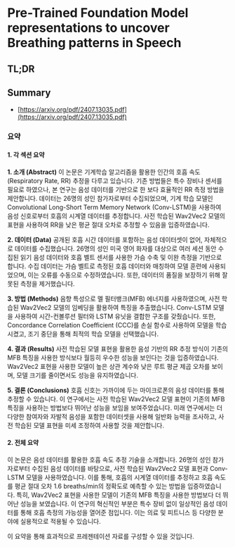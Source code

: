 # Pre-Trained Foundation Model representations to uncover Breathing patterns in Speech
## TL;DR
## Summary
- [https://arxiv.org/pdf/2407.13035.pdf](https://arxiv.org/pdf/2407.13035.pdf)

### 요약

#### 1. 각 섹션 요약

**1. 소개 (Abstract)**
이 논문은 기계학습 알고리즘을 활용한 인간의 호흡 속도(Respiratory Rate, RR) 추정을 다루고 있습니다. 기존 방법들은 특수 장비나 센서를 필요로 하였으나, 본 연구는 음성 데이터를 기반으로 한 보다 효율적인 RR 측정 방법을 제안합니다. 데이터는 26명의 성인 참가자로부터 수집되었으며, 기계 학습 모델인 Convolutional Long-Short Term Memory Network (Conv-LSTM)을 사용하여 음성 신호로부터 호흡의 시계열 데이터를 추정합니다. 사전 학습된 Wav2Vec2 모델의 표현을 사용하여 RR을 낮은 평균 절대 오차로 추정할 수 있음을 입증하였습니다.

**2. 데이터 (Data)**
공개된 호흡 시간 데이터를 포함하는 음성 데이터셋이 없어, 자체적으로 데이터를 수집했습니다. 26명의 성인 미국 영어 화자를 대상으로 여러 세션 동안 수집된 읽기 음성 데이터와 호흡 벨트 센서를 사용한 가슴 수축 및 이완 측정을 기반으로 합니다. 수집 데이터는 가슴 벨트로 측정된 호흡 데이터와 매칭하여 모델 훈련에 사용되었으며, 이는 오류를 수동으로 수정하였습니다. 또한, 데이터의 품질을 보장하기 위해 잘못된 측정을 제거했습니다.

**3. 방법 (Methods)**
음향 특성으로 멜 필터뱅크(MFB) 에너지를 사용하였으며, 사전 학습된 Wav2Vec2 모델의 임베딩을 활용하여 특징을 추출했습니다. Conv-LSTM 모델을 사용하여 시간-컨볼루션 필터와 LSTM 유닛을 결합한 구조를 갖췄습니다. 또한, Concordance Correlation Coefficient (CCC)를 손실 함수로 사용하여 모델을 학습시켰고, 조기 중단을 통해 최적의 학습 모델을 선택했습니다.

**4. 결과 (Results)**
사전 학습된 모델 표현을 활용한 음성 기반의 RR 추정 방식이 기존의 MFB 특징을 사용한 방식보다 월등히 우수한 성능을 보인다는 것을 입증하였습니다. Wav2Vec2 표현을 사용한 모델이 높은 상관 계수와 낮은 루트 평균 제곱 오차를 보이며, 모델 크기를 줄이면서도 성능을 유지하였습니다.

**5. 결론 (Conclusions)**
호흡 신호는 가까이에 두는 마이크로폰의 음성 데이터를 통해 추정할 수 있습니다. 이 연구에서는 사전 학습된 Wav2Vec2 모델 표현이 기존의 MFB 특징을 사용하는 방법보다 뛰어난 성능을 보임을 보여주었습니다. 미래 연구에서는 더 다양한 참여자와 자발적 음성을 포함한 데이터셋을 사용해 일반화 능력을 조사하고, 사전 학습된 모델 표현을 미세 조정하여 사용할 것을 제안합니다.

#### 2. 전체 요약
이 논문은 음성 데이터를 활용한 호흡 속도 추정 기술을 소개합니다. 26명의 성인 참가자로부터 수집된 음성 데이터를 바탕으로, 사전 학습된 Wav2Vec2 모델 표현과 Conv-LSTM 모델을 사용하였습니다. 이를 통해, 호흡의 시계열 데이터를 추정하고 호흡 속도를 평균 절대 오차 1.6 breaths/min의 정확도로 예측할 수 있는 방법을 입증하였습니다. 특히, Wav2Vec2 표현을 사용한 모델이 기존의 MFB 특징을 사용한 방법보다 더 뛰어난 성능을 보였습니다. 이 연구의 혁신적인 부분은 특수 장비 없이 일상적인 음성 데이터를 통해 호흡 측정의 가능성을 열어준 점입니다. 이는 의료 및 피트니스 등 다양한 분야에 실용적으로 적용될 수 있습니다. 

이 요약을 통해 효과적으로 프레젠테이션 자료를 구성할 수 있을 것입니다.

